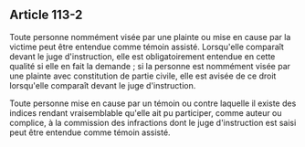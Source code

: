Article 113-2
----
Toute personne nommément visée par une plainte ou mise en cause par la victime
peut être entendue comme témoin assisté. Lorsqu'elle comparaît devant le juge
d'instruction, elle est obligatoirement entendue en cette qualité si elle en
fait la demande ; si la personne est nommément visée par une plainte avec
constitution de partie civile, elle est avisée de ce droit lorsqu'elle comparaît
devant le juge d'instruction.

Toute personne mise en cause par un témoin ou contre laquelle il existe des
indices rendant vraisemblable qu'elle ait pu participer, comme auteur ou
complice, à la commission des infractions dont le juge d'instruction est saisi
peut être entendue comme témoin assisté.
